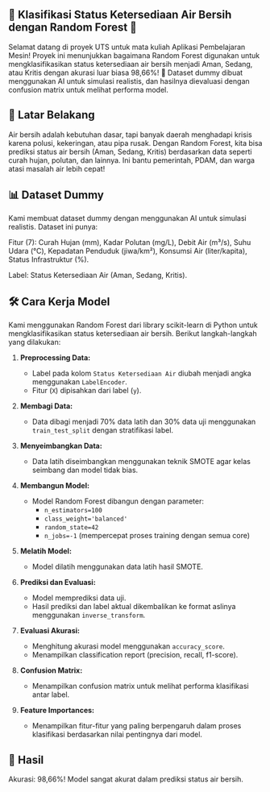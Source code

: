 ## 🌊 Klasifikasi Status Ketersediaan Air Bersih dengan Random Forest 🌊

Selamat datang di proyek UTS untuk mata kuliah Aplikasi Pembelajaran Mesin! Proyek ini menunjukkan bagaimana Random Forest digunakan untuk mengklasifikasikan status ketersediaan air bersih menjadi Aman, Sedang, atau Kritis dengan akurasi luar biasa 98,66%! 🚀 Dataset dummy dibuat menggunakan AI untuk simulasi realistis, dan hasilnya dievaluasi dengan confusion matrix untuk melihat performa model. 

## 📖 Latar Belakang

Air bersih adalah kebutuhan dasar, tapi banyak daerah menghadapi krisis karena polusi, kekeringan, atau pipa rusak. Dengan Random Forest, kita bisa prediksi status air bersih (Aman, Sedang, Kritis) berdasarkan data seperti curah hujan, polutan, dan lainnya. Ini bantu pemerintah, PDAM, dan warga atasi masalah air lebih cepat!

## 📊 Dataset Dummy

Kami membuat dataset dummy dengan menggunakan AI untuk simulasi realistis. Dataset ini punya:



Fitur (7): Curah Hujan (mm), Kadar Polutan (mg/L), Debit Air (m³/s), Suhu Udara (°C), Kepadatan Penduduk (jiwa/km²), Konsumsi Air (liter/kapita), Status Infrastruktur (%).

Label: Status Ketersediaan Air (Aman, Sedang, Kritis).

## 🛠️ Cara Kerja Model

Kami menggunakan Random Forest dari library scikit-learn di Python untuk mengklasifikasikan status ketersediaan air bersih. Berikut langkah-langkah yang dilakukan:

1. **Preprocessing Data:**
   - Label pada kolom `Status Ketersediaan Air` diubah menjadi angka menggunakan `LabelEncoder`.
   - Fitur (`X`) dipisahkan dari label (`y`).

2. **Membagi Data:**
   - Data dibagi menjadi 70% data latih dan 30% data uji menggunakan `train_test_split` dengan stratifikasi label.

3. **Menyeimbangkan Data:**
   - Data latih diseimbangkan menggunakan teknik SMOTE agar kelas seimbang dan model tidak bias.

4. **Membangun Model:**
   - Model Random Forest dibangun dengan parameter:
     - `n_estimators=100`
     - `class_weight='balanced'`
     - `random_state=42`
     - `n_jobs=-1` (mempercepat proses training dengan semua core)

5. **Melatih Model:**
   - Model dilatih menggunakan data latih hasil SMOTE.

6. **Prediksi dan Evaluasi:**
   - Model memprediksi data uji.
   - Hasil prediksi dan label aktual dikembalikan ke format aslinya menggunakan `inverse_transform`.

7. **Evaluasi Akurasi:**
   - Menghitung akurasi model menggunakan `accuracy_score`.
   - Menampilkan classification report (precision, recall, f1-score).

8. **Confusion Matrix:**
   - Menampilkan confusion matrix untuk melihat performa klasifikasi antar label.

9. **Feature Importances:**
   - Menampilkan fitur-fitur yang paling berpengaruh dalam proses klasifikasi berdasarkan nilai pentingnya dari model.



## 🎯 Hasil
Akurasi: 98,66%! Model sangat akurat dalam prediksi status air bersih.
